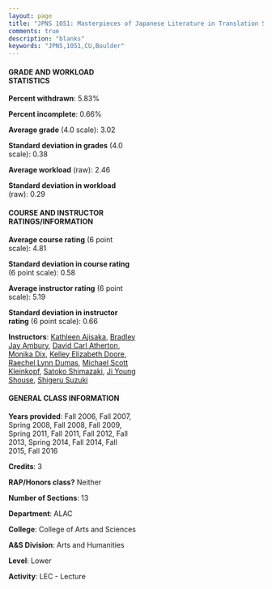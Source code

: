 ```yaml
---
layout: page
title: "JPNS 1051: Masterpieces of Japanese Literature in Translation Statistics"
comments: true
description: "blanks"
keywords: "JPNS,1051,CU,Boulder"
---
```

<head>
<script src="https://ajax.googleapis.com/ajax/libs/jquery/2.1.3/jquery.min.js"></script>
<script src="https://dl.dropboxusercontent.com/s/pc42nxpaw1ea4o9/highcharts.js?dl=0"></script>
<!-- <script src="../assets/js/highcharts.js"></script> -->
<style type="text/css">@font-face {
	font-family: "Bebas Neue";
	src: url(https://www.filehosting.org/file/details/544349/BebasNeue Regular.otf) format("opentype");
	}
	h1.Bebas { 
		font-family: "Bebas Neue", Verdana, Tahoma;
	}
</style>
</head>
<body>
	<div id="container" style="float: right; width: 45%; height: 88%; margin-left: 2.5%; margin-right: 2.5%;"></div>
	<script language="JavaScript">
		$(document).ready(function() {
		var chart = {type: 'column'};
		var title = {text: 'Grade Distribution'};
		var xAxis = {categories: ['A','B','C','D','F'],crosshair: true};
		var yAxis = {min: 0,title: {text: 'Percentage'}};
		var tooltip = {headerFormat: '<center><b><span style="font-size:20px">{point.key}</span></b></center>',
		               pointFormat: '<td style="padding:0"><b>{point.y:.1f}%</b></td>',
		               footerFormat: '</table>',shared: true,useHTML: true};
		var plotOptions = {column: {pointPadding: 0.0,borderWidth: 0}};  
		var credits = {enabled: false};var series= [{name: 'Percent',data: [41.18,35.89,14.14,4.62,4.18,]}];
		var json = {};
		json.chart = chart;
		json.title = title;
		json.tooltip = tooltip;
		json.xAxis = xAxis;
		json.yAxis = yAxis;  
		json.series = series;
		json.plotOptions = plotOptions;  
		json.credits = credits;
		$('#container').highcharts(json);
	});
	</script>
</body>
			   
#### GRADE AND WORKLOAD STATISTICS

**Percent withdrawn**: 5.83%

**Percent incomplete**: 0.66%

**Average grade** (4.0 scale): 3.02

**Standard deviation in grades** (4.0 scale): 0.38

**Average workload** (raw): 2.46

**Standard deviation in workload** (raw): 0.29

#### COURSE AND INSTRUCTOR RATINGS/INFORMATION

**Average course rating** (6 point scale): 4.81

**Standard deviation in course rating** (6 point scale): 0.58

**Average instructor rating** (6 point scale): 5.19

**Standard deviation in instructor rating** (6 point scale): 0.66

**Instructors**: <a href='../../instructors/Kathleen_Ajisaka'>Kathleen Ajisaka</a>, <a href='../../instructors/Bradley_Jay_Ambury'>Bradley Jay Ambury</a>, <a href='../../instructors/David_Carl_Atherton'>David Carl Atherton</a>, <a href='../../instructors/Monika_Dix'>Monika Dix</a>, <a href='../../instructors/Kelley_Elizabeth_Doore'>Kelley Elizabeth Doore</a>, <a href='../../instructors/Raechel_Lynn_Dumas'>Raechel Lynn Dumas</a>, <a href='../../instructors/Michael_Scott_Kleinkopf'>Michael Scott Kleinkopf</a>, <a href='../../instructors/Satoko_Shimazaki'>Satoko Shimazaki</a>, <a href='../../instructors/Ji_Young_Shouse'>Ji Young Shouse</a>, <a href='../../instructors/Shigeru_Suzuki'>Shigeru Suzuki</a>

#### GENERAL CLASS INFORMATION

**Years provided**: Fall 2006, Fall 2007, Spring 2008, Fall 2008, Fall 2009, Spring 2011, Fall 2011, Fall 2012, Fall 2013, Spring 2014, Fall 2014, Fall 2015, Fall 2016

**Credits**: 3

**RAP/Honors class?** Neither

**Number of Sections**: 13

**Department**: ALAC

**College**: College of Arts and Sciences

**A&S Division**: Arts and Humanities

**Level**: Lower

**Activity**: LEC - Lecture
